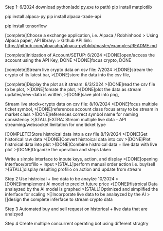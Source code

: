 
Step 1: 6/2024
download python(add py.exe to path)
pip install matplotlib

pip install alpaca-py
pip install alpaca-trade-api

pip install tensorflow

[complete]Choose a exchange application, i.e. Alpaca / Robhinhood
    > Using Alpaca paper, API library:
    > Github API link: https://github.com/alpacahq/alpaca-py/blob/master/examples/README.md

[complete]Initization of Account/SETUP: 6/2024
    >[DONE]open/access the account using the API Key, DONE
    >[DONE]focus crypto, DONE

[complete]Stream live crypto data on csv file: 7/2024
    >[DONE]stream the crypto of its latest bar,
    >[DONE]store the data into the csv file,

[complete]Display the plot as it stream: 8/3/2024
    >[DONE]read the csv file to be plot,
    >[DONE]fomate the plot,
    >[DONE]plot the data as stream updates/new-data is written,
    >[DONE]save plot into png,

Stream live stock+crypto data on csv file: 8/10/2024
    >[DONE]focus multiple ticket symbol,
    >[DONE]references account class focus array to be stream in market class
    >[DONE]references correct symbol name for naming consistency
    >[STALL]EXTRA: Stream multiple live data
        - API streaming/websocket limitation for one ticket type

[COMPLETE]Store histroical data into a csv file 8/19/2024
    >[DONE]Get historical raw data
    >[DONE]Convert histroical data into csv
    >[DONE]Plot histroical data into plot
    >[DONE]Combine histroical data + live data with live plot
    >[DONE]Organize the operation and steps taken

Write a simple interface to inpute keys, action, and display
    >[DONE]opening interface/profilio + input
    >[STALL]perform manual order action i.e. buy/sell
    >[STALL]display resulting profilio on action and update from stream

Step 2
Use histroical + live data to be anaylze  10/2024
    >[DONE]Immplement AI model to predict future price
    >[DONE]Histroical Data analayzed by the AI model is graphed 
    >[STALL]Optimized and simplified the inferface for scaling
    >[]Incorporate live data to be analayzed by the AI
    >[]design the complete inferface to stream crypto data

Step 3
Automated buy and sell request on historical + live data that are analzyed 


Step 4
Create multiple concurrent operating bot using different stragtry 
